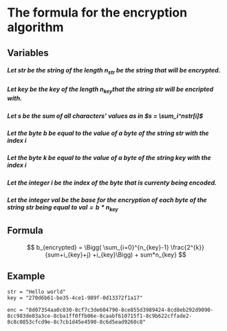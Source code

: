# The formula for the encryption algorithm



## Variables

##### Let $str$ be the string of the length $n_{str}$ be the string that will be encrypted.

##### Let $key$ be the key of the length $n_{key}$that the string $str$ will be encripted with.

##### Let $s$ be the sum of all characters' values as in $s = \sum_i^nstr[i]$

##### Let the byte $b$ be equal to the value of a byte of the string $str$ with the index $i$

##### Let the byte $k$ be equal to the value of a byte of the string $key$ with the index $i$

##### Let the integer $i$ be the index of the byte that is currenty being encoded.

##### Let the integer $val$ be the base for the encryption of each byte of the string $str$ being equal to $val = b * n_{key}$



## Formula

$$
b_{encrypted} = \Bigg( \sum_{i=0}^{n_{key}-1} \frac{2^{k}}{sum+i_{key}+j} +i_{key}\Bigg) + sum*n_{key} 
$$



## Example

```
str = "Hello world"
key = "270d6b61-be35-4ce1-989f-0d13372f1a17"

enc = "8d07354aa0c030-8cf7c3de604790-8ce855d3989424-8cd8eb292d9090-8cc983de03a3ce-8cba1ff0ffb06e-8caabf610715f1-8c9b622cffade2-8c8c0853cfcd9e-8c7cb1d45e4590-8c6d5ead9260c8"
```


